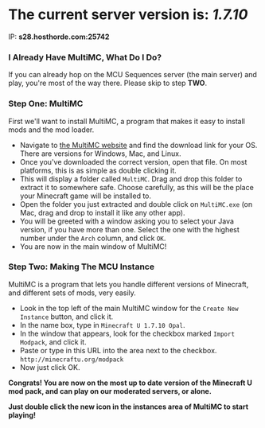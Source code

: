 # The current server version is: ***1.7.10***
IP: **s28.hosthorde.com:25742**

### I Already Have MultiMC, What Do I Do?
If you can already hop on the MCU Sequences server (the main server) and play, you're most of the way there. Please skip to step **TWO**.

### Step One: MultiMC

First we'll want to install MultiMC, a program that makes it easy to install mods and the mod loader.

* Navigate to [the MultiMC website](http://multimc.org/) and find the download link for your OS. There are versions for Windows, Mac, and Linux.
* Once you've downloaded the correct version, open that file. On most platforms, this is as simple as double clicking it.
* This will display a folder called ```MultiMC```. Drag and drop this folder to extract it to somewhere safe. Choose carefully, as this will be the place your Minecraft game will be installed to.
* Open the folder you just extracted and double click on ```MultiMC.exe``` (on Mac, drag and drop to install it like any other app).
* You will be greeted with a window asking you to select your Java version, if you have more than one. Select the one with the highest number under the ```Arch``` column, and click ```OK```.
* You are now in the main window of MultiMC!

### Step Two: Making The MCU Instance
MultiMC is a program that lets you handle different versions of Minecraft, and different sets of mods, very easily.

* Look in the top left of the main MultiMC window for the ```Create New Instance``` button, and click it.
* In the name box, type in ```Minecraft U 1.7.10 Opal```.
* In the window that appears, look for the checkbox marked ```Import Modpack```, and click it.
* Paste or type in this URL into the area next to the checkbox.
`http://minecraftu.org/modpack`
* Now just click OK.

**Congrats! You are now on the most up to date version of the Minecraft U mod pack, and can play on our moderated servers, or alone.**

**Just double click the new icon in the instances area of MultiMC to start playing!**
